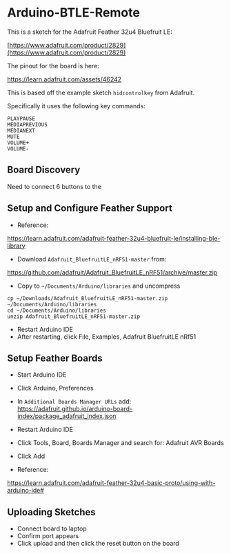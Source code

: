 Arduino-BTLE-Remote
===================

This is a sketch for the Adafruit Feather 32u4 Bluefruit LE:

[https://www.adafruit.com/product/2829](https://www.adafruit.com/product/2829)

The pinout for the board is here:

https://learn.adafruit.com/assets/46242

This is based off the example sketch `hidcontrolkey` from Adafruit.

Specifically it uses the following key commands:

```
PLAYPAUSE
MEDIAPREVIOUS
MEDIANEXT
MUTE
VOLUME+
VOLUME-
```

Board Discovery
---------------

Need to connect 6 buttons to the 







Setup and Configure Feather Support
-----------------------------------

- Reference:

https://learn.adafruit.com/adafruit-feather-32u4-bluefruit-le/installing-ble-library

- Download `Adafruit_BluefruitLE_nRF51-master` from:

https://github.com/adafruit/Adafruit_BluefruitLE_nRF51/archive/master.zip

- Copy to `~/Documents/Arduino/libraries` and uncompress

```
cp ~/Downloads/Adafruit_BluefruitLE_nRF51-master.zip ~/Documents/Arduino/libraries
cd ~/Documents/Arduino/libraries
unzip Adafruit_BluefruitLE_nRF51-master.zip
```

- Restart Arduino IDE
- After restarting, click File, Examples, Adafruit BluefruitLE nRf51


Setup Feather Boards
--------------------

- Start Arduino IDE
- Click Arduino, Preferences
- In `Additional Boards Manager URLs` add:
https://adafruit.github.io/arduino-board-index/package_adafruit_index.json

- Restart Arduino IDE
- Click Tools, Board, Boards Manager and search for:
Adafruit AVR Boards

- Click Add

- Reference:

https://learn.adafruit.com/adafruit-feather-32u4-basic-proto/using-with-arduino-ide#


Uploading Sketches
------------------

- Connect board to laptop
- Confirm port appears
- Click upload and then click the reset button on the board





